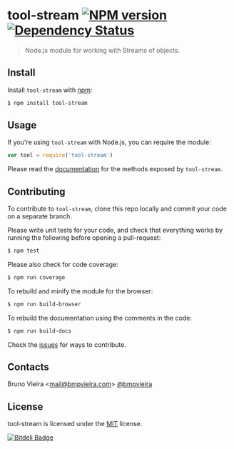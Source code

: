 <!-- # tool-stream [![NPM version][npm-image]][npm-url] [![Build Status][travis-image]][travis-url] [![Coveralls Status][coveralls-image]][coveralls-url] [![Dependency Status][depstat-image]][depstat-url] -->
# tool-stream [![NPM version][npm-image]][npm-url] [![Dependency Status][depstat-image]][depstat-url]

> Node.js module for working with Streams of objects.

Install
-------

Install ```tool-stream``` with [npm](//npmjs.org):

```sh
$ npm install tool-stream
```

Usage
-----

If you're using ```tool-stream``` with Node.js, you can require the module:

```js
var tool = require('tool-stream')
```

Please read the [documentation](https://rawgit.com/bmpvieira/tool-stream/master/docs/tool-stream.html) for the methods exposed by ```tool-stream```.


Contributing
------------

To contribute to ```tool-stream```, clone this repo locally and commit your code on a separate branch.

Please write unit tests for your code, and check that everything works by running the following before opening a pull-request:

```sh
$ npm test
```

Please also check for code coverage:

```sh
$ npm run coverage
```

To rebuild and minify the module for the browser:

```sh
$ npm run build-browser
```

To rebuild the documentation using the comments in the code:

```sh
$ npm run build-docs
```

Check the [issues](http://github.com/bmpvieira/tool-stream/issues) for ways to contribute.


Contacts
--------
Bruno Vieira <[mail@bmpvieira.com](mailto:mail@bmpvieira.com)> [@bmpvieira](http://twitter.com/bmpvieira)

License
-------

tool-stream is licensed under the [MIT](http://raw.github.com/bmpvieira/tool-stream/master/LICENSE) license.

[npm-url]: http://npmjs.org/package/tool-stream
[npm-image]: http://badge.fury.io/js/tool-stream.png
[travis-url]: http://travis-ci.org/bmpvieira/tool-stream
[travis-image]: http://travis-ci.org/bmpvieira/tool-stream.png?branch=master
[coveralls-url]: http://coveralls.io/r/bmpvieira/tool-stream
[coveralls-image]: http://coveralls.io/repos/bmpvieira/tool-stream/badge.png
[depstat-url]: http://david-dm.org/bmpvieira/tool-stream
[depstat-image]: http://david-dm.org/bmpvieira/tool-stream.png
[![Bitdeli Badge](https://d2weczhvl823v0.cloudfront.net/bmpvieira/tool-stream/trend.png)](https://bitdeli.com/free "Bitdeli Badge")
